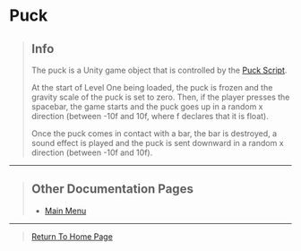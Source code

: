 # Puck

> ## Info
> 
> The puck is a Unity game object that is controlled by the [Puck Script](https://github.com/NoahRobichaux/Robichaux_Breakout/blob/master/Assets/Scripts/Puck.cs).
> 
> At the start of Level One being loaded, the puck is frozen and the gravity scale of the puck is set to zero. 
> Then, if the player presses the spacebar, the game starts and the puck goes up in a random x direction (between -10f and 10f, where f declares that it is float). 
> 
> Once the puck comes in contact with a bar, the bar is destroyed, a sound effect is played and the puck is sent downward in a random x direction (between -10f and 10f).

***

> ## Other Documentation Pages
> - [Main Menu](https://noahrobichaux.github.io/Robichaux_Breakout/docs/mainmenu)

***

> [Return To Home Page](https://noahrobichaux.github.io/Robichaux_Breakout/docs/index)
